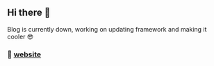 ## Hi there 👋


Blog is currently down, working on updating framework and making it cooler 😎
### 📓 [website](http://latitude.moe/)
